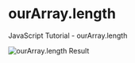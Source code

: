 # ourArray.length
JavaScript Tutorial - ourArray.length

![ourArray.length Result](http://url/to/img.png](https://pbs.twimg.com/media/F8sFvIzWIAEKB9i?format=png&name=large)https://pbs.twimg.com/media/F8sFvIzWIAEKB9i?format=png&name=large)
